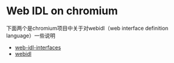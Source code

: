 
# Web IDL on chromium


下面两个是chromium项目中关于对webidl（web interface definition language）一些说明
- [web-idl-interfaces](https://www.chromium.org/developers/web-idl-interfaces)
- [webidl](https://www.chromium.org/blink/webidl)
